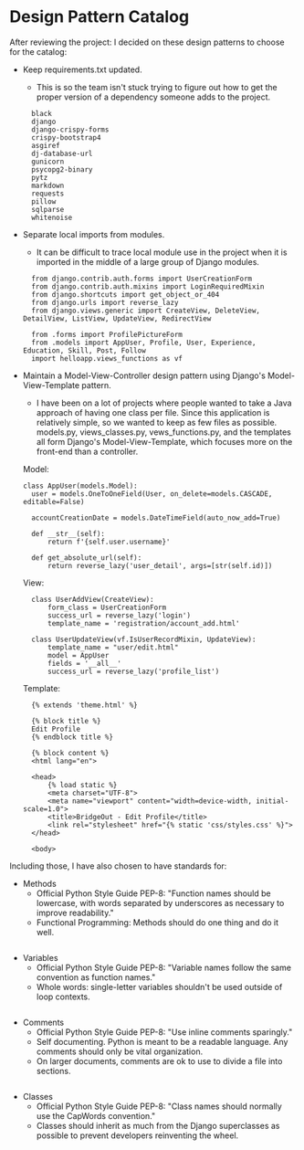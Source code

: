 # Design Pattern Catalog

After reviewing the project: I decided on these design patterns to choose for the catalog:


* Keep requirements.txt updated. 
  * This is so the team isn't stuck trying to figure out how to get the proper version of a dependency someone adds to the project.
  ```
    black
    django
    django-crispy-forms
    crispy-bootstrap4
    asgiref
    dj-database-url
    gunicorn
    psycopg2-binary
    pytz
    markdown
    requests
    pillow
    sqlparse
    whitenoise
  ```
* Separate local imports from modules.
  * It can be difficult to trace local module use in the project when it is imported in the middle of a large group of Django modules.
  ```
    from django.contrib.auth.forms import UserCreationForm
    from django.contrib.auth.mixins import LoginRequiredMixin
    from django.shortcuts import get_object_or_404
    from django.urls import reverse_lazy
    from django.views.generic import CreateView, DeleteView, DetailView, ListView, UpdateView, RedirectView

    from .forms import ProfilePictureForm
    from .models import AppUser, Profile, User, Experience, Education, Skill, Post, Follow
    import helloapp.views_functions as vf
  ```
* Maintain a Model-View-Controller design pattern using Django's Model-View-Template pattern.
  * I have been on a lot of projects where people wanted to take a Java approach of having one class per file. Since this application is relatively simple, so we wanted to keep as few files as possible. models.py, views_classes.py, vews_functions.py, and the templates all form Django's Model-View-Template, which focuses more on the front-end than a controller.
  
  Model:
  ```
  class AppUser(models.Model):
    user = models.OneToOneField(User, on_delete=models.CASCADE, editable=False)

    accountCreationDate = models.DateTimeField(auto_now_add=True)

    def __str__(self):
        return f'{self.user.username}'
    
    def get_absolute_url(self):
        return reverse_lazy('user_detail', args=[str(self.id)])
  ```

  View:
  ```
    class UserAddView(CreateView):
        form_class = UserCreationForm
        success_url = reverse_lazy('login')
        template_name = 'registration/account_add.html'

    class UserUpdateView(vf.IsUserRecordMixin, UpdateView):
        template_name = "user/edit.html"
        model = AppUser
        fields = '__all__'
        success_url = reverse_lazy('profile_list')
  ```

  Template:
  ```
    {% extends 'theme.html' %}

    {% block title %}
    Edit Profile
    {% endblock title %}

    {% block content %}
    <html lang="en">

    <head>
        {% load static %}
        <meta charset="UTF-8">
        <meta name="viewport" content="width=device-width, initial-scale=1.0">
        <title>BridgeOut - Edit Profile</title>
        <link rel="stylesheet" href="{% static 'css/styles.css' %}">
    </head>

    <body>
  ```

Including those, I have also chosen to have standards for:

* Methods
  * Official Python Style Guide PEP-8: "Function names should be lowercase, with words separated by underscores as necessary to improve readability."
  * Functional Programming: Methods should do one thing and do it well.
  ```
  
  ```
* Variables
  * Official Python Style Guide PEP-8: "Variable names follow the same convention as function names."
  * Whole words: single-letter variables shouldn't be used outside of loop contexts.
  ```
  
  ```
* Comments
  * Official Python Style Guide PEP-8: "Use inline comments sparingly."
  * Self documenting. Python is meant to be a readable language. Any comments should only be vital organization.
  * On larger documents, comments are ok to use to divide a file into sections.
  ```
  
  ```
* Classes
  * Official Python Style Guide PEP-8: "Class names should normally use the CapWords convention."
  * Classes should inherit as much from the Django superclasses as possible to prevent developers reinventing the wheel.
  ```
  
  ```